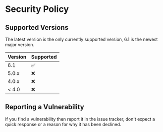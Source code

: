 # Security Policy

## Supported Versions

The latest version is the only currently supported version, 6.1 is the newest major version.

| Version | Supported          |
| ------- | ------------------ |
| 6.1     | :white_check_mark: |
| 5.0.x   | :x:                |
| 4.0.x   | :x:                |
| < 4.0   | :x:                |

## Reporting a Vulnerability

If you find a vulnerability then report it in the issue tracker, don't expect a quick response or a reason for why it has been declined.